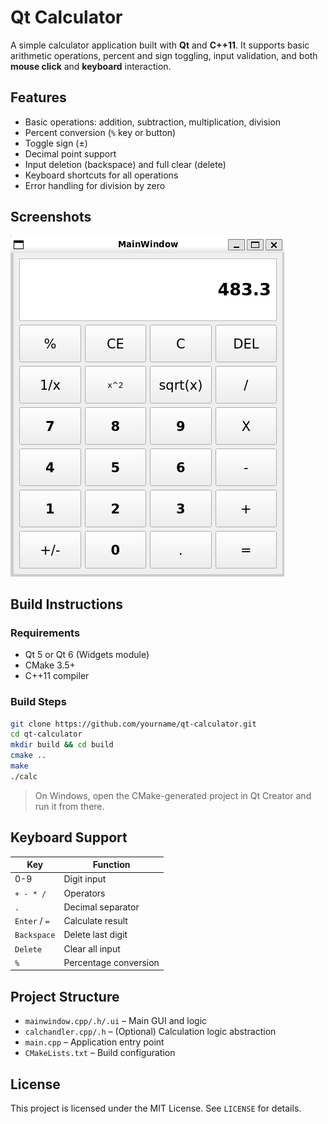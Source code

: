 # Qt Calculator

A simple calculator application built with **Qt** and **C++11**. It supports basic arithmetic operations, percent and sign toggling, input validation, and both **mouse click** and **keyboard** interaction.

## Features

* Basic operations: addition, subtraction, multiplication, division
* Percent conversion (`%` key or button)
* Toggle sign (±)
* Decimal point support
* Input deletion (backspace) and full clear (delete)
* Keyboard shortcuts for all operations
* Error handling for division by zero

## Screenshots

![Project Preview](public/calc.png)

## Build Instructions

### Requirements

* Qt 5 or Qt 6 (Widgets module)
* CMake 3.5+
* C++11 compiler

### Build Steps

```bash
git clone https://github.com/yourname/qt-calculator.git
cd qt-calculator
mkdir build && cd build
cmake ..
make
./calc
```

> On Windows, open the CMake-generated project in Qt Creator and run it from there.

## Keyboard Support

| Key           | Function              |
| ------------- | --------------------- |
| 0-9           | Digit input           |
| `+ - * /`     | Operators             |
| `.`           | Decimal separator     |
| `Enter` / `=` | Calculate result      |
| `Backspace`   | Delete last digit     |
| `Delete`      | Clear all input       |
| `%`           | Percentage conversion |

## Project Structure

* `mainwindow.cpp/.h/.ui` – Main GUI and logic
* `calchandler.cpp/.h` – (Optional) Calculation logic abstraction
* `main.cpp` – Application entry point
* `CMakeLists.txt` – Build configuration

## License

This project is licensed under the MIT License. See `LICENSE` for details.

